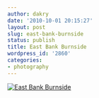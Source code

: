 ```yaml
---
author: dakry
date: '2010-10-01 20:15:27'
layout: post
slug: east-bank-burnside
status: publish
title: East Bank Burnside
wordpress_id: '2860'
categories:
- photography
---
```


[![East Bank Burnside](http://farm5.static.flickr.com/4126/5042635323_9a7d788a07_b.jpg)](http://www.flickr.com/photos/zacharyz/5042635323/)
